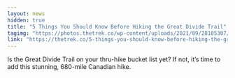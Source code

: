 ```yaml
---
layout: news 
hidden: true 
title: "5 Things You Should Know Before Hiking the Great Divide Trail"
tagimg: "https://photos.thetrek.co/wp-content/uploads/2021/09/28105307/featimg_gdt.png"
link: "https://thetrek.co/5-things-you-should-know-before-hiking-the-great-divide-trail/"
---
```


Is the Great Divide Trail on your thru-hike bucket list yet? If not, it’s time to add this stunning, 680-mile Canadian hike.


